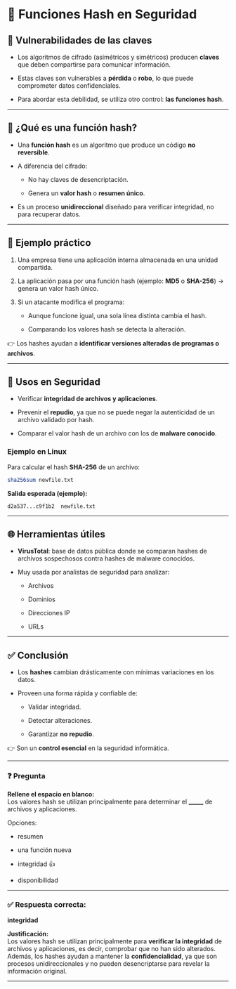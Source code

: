 
# 🔐 Funciones Hash en Seguridad

## 🚨 Vulnerabilidades de las claves

- Los algoritmos de cifrado (asimétricos y simétricos) producen **claves** que deben compartirse para comunicar información.
    
- Estas claves son vulnerables a **pérdida** o **robo**, lo que puede comprometer datos confidenciales.
    
- Para abordar esta debilidad, se utiliza otro control: **las funciones hash**.
    

---

## 🧩 ¿Qué es una función hash?

- Una **función hash** es un algoritmo que produce un código **no reversible**.
    
- A diferencia del cifrado:
    
    - No hay claves de desencriptación.
        
    - Genera un **valor hash** o **resumen único**.
        
- Es un proceso **unidireccional** diseñado para verificar integridad, no para recuperar datos.
    

---

## 📝 Ejemplo práctico

1. Una empresa tiene una aplicación interna almacenada en una unidad compartida.
    
2. La aplicación pasa por una función hash (ejemplo: **MD5** o **SHA-256**) → genera un valor hash único.
    
3. Si un atacante modifica el programa:
    
    - Aunque funcione igual, una sola línea distinta cambia el hash.
        
    - Comparando los valores hash se detecta la alteración.
        

👉 Los hashes ayudan a **identificar versiones alteradas de programas o archivos**.

---

## 🔎 Usos en Seguridad

- Verificar **integridad de archivos y aplicaciones**.
    
- Prevenir el **repudio**, ya que no se puede negar la autenticidad de un archivo validado por hash.
    
- Comparar el valor hash de un archivo con los de **malware conocido**.
    

### Ejemplo en Linux

Para calcular el hash **SHA-256** de un archivo:

```bash
sha256sum newfile.txt
```

**Salida esperada (ejemplo):**

```
d2a537...c9f1b2  newfile.txt
```

---

## 🌐 Herramientas útiles

- **VirusTotal**: base de datos pública donde se comparan hashes de archivos sospechosos contra hashes de malware conocidos.
    
- Muy usada por analistas de seguridad para analizar:
    
    - Archivos
        
    - Dominios
        
    - Direcciones IP
        
    - URLs
        

---

## ✅ Conclusión

- Los **hashes** cambian drásticamente con mínimas variaciones en los datos.
    
- Proveen una forma rápida y confiable de:
    
    - Validar integridad.
        
    - Detectar alteraciones.
        
    - Garantizar **no repudio**.
        

👉 Son un **control esencial** en la seguridad informática.

---
### ❓ Pregunta

**Rellene el espacio en blanco:**  
Los valores hash se utilizan principalmente para determinar el **_____** de archivos y aplicaciones.

Opciones:

-  resumen
    
-  una función nueva
    
-  integridad 👍
    
-  disponibilidad
    

---

### ✅ Respuesta correcta:

**integridad**

**Justificación:**  
Los valores hash se utilizan principalmente para **verificar la integridad** de archivos y aplicaciones, es decir, comprobar que no han sido alterados.  
Además, los hashes ayudan a mantener la **confidencialidad**, ya que son procesos unidireccionales y no pueden desencriptarse para revelar la información original.

---
